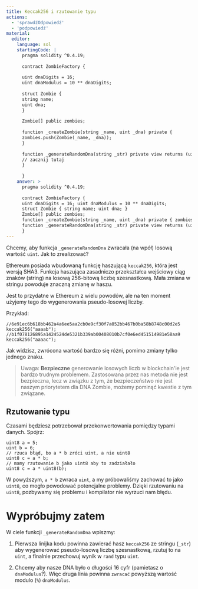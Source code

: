 ```yaml
---
title: Keccak256 i rzutowanie typu
actions:
  - 'sprawdźOdpowiedź'
  - 'podpowiedź'
material:
  editor:
    language: sol
    startingCode: |
      pragma solidity ^0.4.19;
      
      contract ZombieFactory {
      
      uint dnaDigits = 16;
      uint dnaModulus = 10 ** dnaDigits;
      
      struct Zombie {
      string name;
      uint dna;
      }
      
      Zombie[] public zombies;
      
      function _createZombie(string _name, uint _dna) private {
      zombies.push(Zombie(_name, _dna));
      }
      
      function _generateRandomDna(string _str) private view returns (uint) {
      // zacznij tutaj
      }
      
      }
    answer: >
      pragma solidity ^0.4.19;
      
      contract ZombieFactory {
      uint dnaDigits = 16; uint dnaModulus = 10 ** dnaDigits;
      struct Zombie { string name; uint dna; }
      Zombie[] public zombies;
      function _createZombie(string _name, uint _dna) private { zombies.push(Zombie(_name, _dna)); }
      function _generateRandomDna(string _str) private view returns (uint) { uint rand = uint(keccak256(_str)); return rand % dnaModulus; }
      }
---
```

Chcemy, aby funkcja `_generateRandomDna` zwracała (na wpół) losową wartość `uint`. Jak to zrealizować?

Ethereum posiada wbudowaną funkcję haszującą `keccak256`, która jest wersją SHA3. Funkcja haszująca zasadniczo przekształca wejściowy ciąg znaków (string) na losową 256-bitową liczbę szesnastkową. Mała zmiana w stringu powoduje znaczną zmianę w haszu.

Jest to przydatne w Ethereum z wielu powodów, ale na ten moment użyjemy tego do wygenerowania pseudo-losowej liczby.

Przykład:

    //6e91ec6b618bb462a4a6ee5aa2cb0e9cf30f7a052bb467b0ba58b8748c00d2e5
    keccak256("aaaab");
    //b1f078126895a1424524de5321b339ab00408010b7cf0e6ed451514981e58aa9
    keccak256("aaaac");
    

Jak widzisz, zwrócona wartość bardzo się różni, pomimo zmiany tylko jednego znaku.

> Uwaga: **Bezpieczne** generowanie losowych liczb w blockchain'ie jest bardzo trudnym problemem. Zastosowana przez nas metoda nie jest bezpieczna, lecz w związku z tym, że bezpieczeństwo nie jest naszym priorytetem dla DNA Zombie, możemy pominąć kwestie z tym związane.

## Rzutowanie typu

Czasami będziesz potrzebował przekonwertowania pomiędzy typami danych. Spójrz:

    uint8 a = 5;
    uint b = 6;
    // rzuca błąd, bo a * b zróci uint, a nie uint8
    uint8 c = a * b; 
    // mamy rzutowanie b jako uint8 aby to zadziałało
    uint8 c = a * uint8(b); 
    

W powyższym, `a * b` zwraca `uint`, a my próbowaliśmy zachować to jako `uint8`, co mogło powodować potencjalne problemy. Dzięki rzutowaniu na `uint8`, pozbywamy się problemu i kompilator nie wyrzuci nam błędu.

# Wypróbujmy zatem

W ciele funkcji `_generateRandomDna` wpiszmy:

1. Pierwsza linijka kodu powinna zawierać hasz `keccak256` ze stringu (`_str`) aby wygenerować pseudo-losową liczbę szesnastkową, rzutuj to na `uint`, a finalnie przechowuj wynik w `rand` typu `uint`.

2. Chcemy aby nasze DNA było o długości 16 cyfr (pamietasz o `dnaModulus`?). Więc druga linia powinna `zwracać` powyższą wartość modulo (`%`) `dnaModulus`.